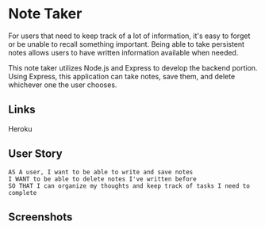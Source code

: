 # Note Taker

For users that need to keep track of a lot of information, it's easy to forget or be unable to recall something important. Being able to take persistent notes allows users to have written information available when needed.

This note taker utilizes Node.js and Express to develop the backend portion. Using Express, this application can take notes, save them, and delete whichever one the user chooses. 

## Links

Heroku

## User Story
```
AS A user, I want to be able to write and save notes
I WANT to be able to delete notes I've written before
SO THAT I can organize my thoughts and keep track of tasks I need to complete
```
## Screenshots
